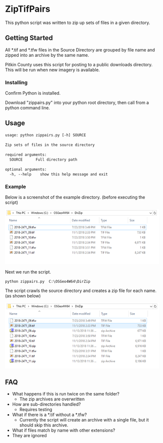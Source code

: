 # ZipTifPairs
This python script was written to zip up sets of files in a given directory.

## Getting Started
All *.tif and *.tfw files in the Source Directory are grouped by file name and zipped into an archive by the same name.

Pitkin County uses this script for posting to a public downloads directory. This will be run when new imagery is available.

### Installing
Confirm Python is installed.

Download "zippairs.py" into your python root directory, then call from a python command line.

## Usage
	usage: python zippairs.py [-h] SOURCE
	
	Zip sets of files in the source directory
	
	required arguments:
	  SOURCE      Full directory path
	
	optional arguments:
	  -h, --help	show this help message and exit

### Example 
Below is a screenshot of the example directory. (before executing the script)

![source directory before](ZipTifPairs-Before.PNG)

Next we run the script.

	python zippairs.py  C:\OSGeo4W64\DirZip

The script crawls the source directory and creates a zip file for each name. (as shown below)

![source directory after](ZipTifPairs-After.PNG)

## FAQ
* What happens if this is run twice on the same folder?
  * The zip archives are overwritten
* How are sub-directories handled?
  * Requires testing
* What if there is a *.tif without a *.tfw?
  * Currently the script will create an archive with a single file, but it should skip this archive.
* What if files match by name with other extensions?
 * They are ignored
